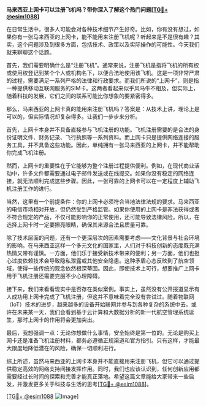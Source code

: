 **马来西亚上网卡可以注册飞机吗？带你深入了解这个热门问题[[TG💪+ @esim1088](https://t.me/s/esim1088)]**

在日常生活中，很多人可能会对各种技术细节产生好奇。比如，你有没有想过，如果你有一张马来西亚的上网卡，能不能用来注册飞机呢？听起来是不是很有趣？其实，这个问题涉及到很多方面，包括技术、政策以及实际操作的可能性。今天我们就来聊聊这个话题。

首先，我们需要明确什么是“注册飞机”。通常来说，注册飞机是指将飞机的所有权或使用权登记到某个个人或机构名下，以便合法地使用该飞机。这是一项非常严肃的过程，需要满足一系列严格的法律和行政要求。而我们所说的“上网卡”，则是指一种提供移动互联网服务的SIM卡。这两者看起来似乎风马牛不相及，但实际上，随着科技的发展，它们之间的联系可能比你想象的要紧密得多。

那么，马来西亚的上网卡真的能用来注册飞机吗？答案是：从技术上讲，理论上是可以的，但实际情况却复杂得多。让我们一步步来分析。

首先，上网卡本身并不具备直接参与飞机注册的功能。飞机注册需要的是合法的身份证明文件、财务记录、飞行执照等一系列资料。而上网卡只是提供网络连接的服务工具，并不具备这些功能。因此，单纯拥有一张马来西亚的上网卡，并不能帮助你完成飞机注册。

然而，上网卡的重要性在于它能够为整个注册过程提供便利。例如，在现代商业活动中，许多文件都需要通过电子邮件发送或在线提交。如果你没有稳定的网络连接，就无法顺利完成这些步骤。因此，一张可靠的上网卡可以在一定程度上辅助飞机注册工作的进行。

当然，这里有一个前提条件：你的上网卡必须符合当地法律法规的要求。马来西亚的电信市场相对开放，但仍然受到严格监管。如果你使用的上网卡是非法获得或者不符合规定的产品，不仅可能影响你的正常使用，还可能导致法律风险。所以，在选择上网卡时一定要擦亮眼睛，确保其来源合法且质量可靠。

除了技术层面的问题，还有一个更深层次的因素需要考虑——文化背景与社会环境的影响。在马来西亚这样一个多元文化的国家里，人们对于科技创新的态度既充满热情又带有谨慎。一方面，他们乐于接受新技术带来的便利；另一方面，他们也担心过度依赖技术会导致隐私泄露或其他安全隐患。这种矛盾心态反映到了航空领域，使得一些传统的观念依然根深蒂固。因此，即使技术上可行，想要推广上网卡用于飞机注册还需要克服不少心理障碍。

接下来，我们来看看现实中是否存在类似案例。事实上，虽然没有公开报道显示有人成功用上网卡完成了飞机注册，但这并不意味着完全没有尝试过。随着物联网（IoT）技术的进步，越来越多的设备开始联网并参与到各种复杂的系统中去。或许在未来某一天，我们会看到基于云计算和大数据分析的新一代航空管理系统诞生，那时上网卡的作用将会更加突出。

最后，我想强调一点：无论你想做什么事情，安全始终是第一位的。无论是购买上网卡还是准备飞机注册材料，都务必遵循正规渠道和官方指引。只有这样，才能最大限度地降低潜在的风险，确保一切顺利进行。

综上所述，虽然马来西亚的上网卡本身并不能直接用来注册飞机，但它可以通过提供稳定高效的网络支持间接发挥作用。同时，我们也应该认识到，任何创新应用都需要经过长时间的探索和完善才能真正落地。希望这篇文章能给大家带来一些启发，并激发更多关于科技与生活的思考[[TG💪+ @esim1088](https://t.me/s/esim1088)]。

[[TG💪+ @esim1088](https://t.me/s/esim1088) ![Image](https://i.postimg.cc/4NQfJmqS/Snipaste-2025-05-13-00-14-12.png)]